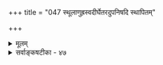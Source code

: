 +++
title = "047 स्थूलाणुह्रस्वदीर्घेतरदुपनिषदि स्थापितम्"

+++
<details><summary>मूलम्</summary>

स्थूलाणुह्रस्वदीर्घेतरदुपनिषदि स्थापितं ब्रह्म तस्मिन् सर्वोत्कृष्टं महत्वं श्रुतमपि तदिह स्थूलतान्या निषिद्धा ।  
अन्ये त्वाहुर्विभूनामपरिमितवचःप्रत्ययान्मित्यभावं भावैकात्मन्यभावे परिमितिविरहोऽप्यत्र भावान्तरं स्यात् ॥ ४७ ॥
</details>

<details><summary>सर्वाङ्कषटीका - ४७</summary>

1 

ननु भवतापि विभोः परमात्मनः सर्वविधपरिमाणनिषेधात्, विभुत्वं परिमाणाभाव एवेति कः प्रद्वेषोऽस्मास्वित्याशङ्कां समाधत्ते - स्थूलेत्यादि । उपनिषदि ब्रह्म **स्थूलाणुह्रस्वदीर्घेतरत्** = स्थूलादिचतुर्विधपरिमाणवद्भिन्नं स्थापितम् । एवं सत्यस्मासु कः प्रद्वेष इत्याशङ्कान्तर्गता । उपनिषत्सु 'अस्थूलमनण्वह्रस्वमदीर्घम् ' (बृ. 5-8 - 3 ) इति परिमाणचतुष्टयमपि ब्रह्मणो निषिध्यते । परिमाणं च अणु महद् ह्रस्वं दीर्घं चेति चतुर्विधं प्रसिद्धम् । 'महद्दीर्घवद्वा ह्रस्वपरिमण्डलाभ्या' मिति चतुर्णां निर्देशः । सूत्रे महदित्युक्तमेव उपनिषदि स्थूलपदेनोच्यते । स्थूल बृंहणे इति चुरादिः । बृंहणमेव ब्रह्मपदार्थः । तथा च महत्त्वम्, बृहत्त्वम्, स्थूलत्वमिति पर्यायाः । एवञ्च ब्रह्मणि चतुर्विधपरिमाणमपि निषिध्यते । ब्रह्म न **परिमितम्** =अपरिमितमिति च संमतम् । 'अनन्तम्' इति ह्युपनिषत् । अतश्च परिमाणशून्यत्वं ब्रह्मणस्सिद्धमेवेति को दोष इति आक्षेपगर्भं वचनम् । समाधानगर्भमुत्तरवाक्यम् - तस्मिन्नित्यादि । **तस्मिन्** = ब्रह्मणि सर्वोत्कृष्टं **महत्त्वमपि** = परममहत्त्वमपि श्रुतम् 'महतो महीयान्' इति । **तत्** = तस्मात् **इह** = 'अस्थूलम्' इत्यत्र **अन्या** = अन्यादृशी स्थूलता निषिद्धा, न तु परिमाणसामान्यं निषिद्धम्, 'महीयान्' इत्येव श्रवणात् । 'नित्यं विभुम् ' (मुं.1-1-6) इत्यपि श्रवणात् । अतो ब्रह्म न परिमाणशून्यम् इत्येकः पक्षः ॥ 

अत्रैव पक्षान्तरमाह - अन्ये त्वित्यादि । अन्ये तु **विभूनाम्** = विभुपदार्थानाम् अपरिमितवचः प्रत्य **यात्** = ‘अनन्तम्' इत्यादिना परिच्छेदाभावबोधकवचनप्रामाण्यात् **मित्यभावम्** = परिमाणाभावं ब्रह्मण आहुः । **अनन्तम्** = अपरिच्छिन्नम्, देशतः, कालतः, स्वरूपतश्च परिच्छेदशून्यमिति खल्वर्थः । परिमाणपदं हि परिमितिमभिधत्ते । लोके हि परिमितमिति पदम् अल्पदेशव्याप्तिमभिधत्ते । अतः कालतः परिच्छेदाभावो नित्यत्वरूपश्चेत् देशतः परिच्छेदाभावः विभुत्वम् । अतः ब्रह्मणः परिमाणं नास्त्येव इत्याहुः ॥ 

परं त्वेते न जानन्ति त्वभावस्य निजां स्थितिम् । अत एवं हि मन्यन्ते विकल्पे शब्दजे स्थिताः ॥ गतश्लोकस्य टीकायामन्ते श्लोकैश्च विस्तृतम् । अत्राप्यधीयतां गाढं सर्वसंशयनाशकम् ॥ 

परं तु - **अभावे** = अभावपदार्थे **भावैकात्मनि** = भावमात्रस्वरूपे सति **अत्र** = ब्रह्मणि परिमिति- **विरहोऽपि** = परिमाणाभावोऽपि **भावान्तरम्** = ब्रह्मस्वरूपरूपमेव स्यात् । अतो नास्ति महानपराधः ॥ 

कियत् क्लिश्यन्त्यमी विप्राः हन्त ! हैतुकभर्त्सिताः । यदि न स्यात्परिमितिः को भेदः शशशृङ्गतः ? ॥ 

408. 

735 

[विभुपरिमाणसाधनम् ] 

नात्यन्ताणोर्महत्ताऽस्त्यवयविनि हते मध्यमं वास्तु मानं 

तद्धेतुष्वेव तद्धीरपि तव घटते लाघवोत्कण्ठितस्य । एवं त्यक्ते महत्त्वे परममहदपि त्याज्यमेवेति चेन्न 



त्यागाभावात्; तदिष्टादधिकमनधिकं वाऽस्तु न क्वापि दोषः ॥48॥ 

श्रुत्वा प्रश्नमिमं स्तब्धान् मुग्धान् सान्त्वयितुं जनान् । आचार्या अपि तत्त्वज्ञाः प्राहुस्तत्सदृशं वचः ॥ परमाणोर्विभोर्वापि परिमाणं यदुच्यते । ज्ञानैकगम्यं; दुर्ज्ञेयं बुद्ध्या नूनं सदैव हि ॥ 

सुखं जानन्ति दुःखं वा किं वा मानं तयोर्वद । अथापि ज्ञायते सर्वैः कथं न्विति विचिन्त्यताम् ॥ शब्दमात्रेण संतुष्टिः स्यादुत्तानधियां नृणाम् । सन्तोष्टव्यं च तत्रैव तादृशैर्बुद्धिजीविभिः ॥ वैदेह्यपहृता हन्त ! रावणेन दुरात्मना । श्रुत्वेमं कथमेतत्स्यात् सती सा निर्दहेत्तु तम् ॥ एवं स्तब्धं जनं मुग्धमाश्वासयति मर्मवित् । सत्यसीता नापहृता मायासीता हृता तदा ॥ इति श्रुत्वा समाश्वस्तो जनो निर्याति निर्भरः । इतोऽप्यस्ति महत्कष्टं तत्त्वशास्त्रेष्वनेकधा ॥ गुरोश्शापस्तु शिष्यः स्यात् भक्तो भगवतस्तथा । धर्मसंकटहेतुत्वादिति सत्यं वचस्सदा ॥ कालक्षेपाय किञ्चित्तु शुश्रूषन्ते जना बुधान् । न बुद्धिभेदं जनयेदिति किञ्चिद्वदेच्च सः ॥ किन्तु श्रोतुश्च वक्तुश्च भेदो न स्याद्यदा तदा । का कथा स्यात् ? भवेन्नूनमज्ञानस्य विवर्धनम् ॥ शास्त्रज्ञानं बहुकेशं बुद्धेश्चलनकारणम् । शास्त्रज्ञानमतस्त्यक्त्वा भगवच्चिन्तनं वरम् ॥ एतद्वा सुलभं किन्नु ? सर्वान् रक्षतु नो हरिः । प्रपत्तेस्सदृशो मार्गः न ह्यन्योऽस्ति शरीरिणाम् ॥ ज्ञातुं शक्या प्रपत्तिर्वा किं न्वहंकारपीडितैः । कियत् कष्टं नराणां हि दीनानां चिन्त्यतां मुहुः ॥ दीनवत्सल! दीनानामस्माकं का गतिर्वद । नान्या गतिरिहास्माकं गतिं कल्पय नः, प्रभो ! ॥ ४७ ॥
</details>
